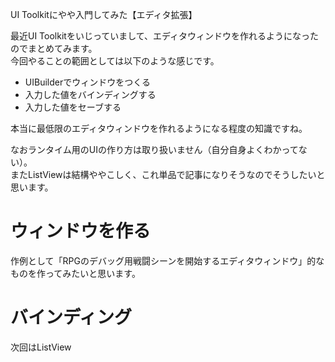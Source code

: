 UI Toolkitにやや入門してみた【エディタ拡張】

最近UI Toolkitをいじっていまして、エディタウィンドウを作れるようになったのでまとめてみます。<br>
今回やることの範囲としては以下のような感じです。<br>
 * UIBuilderでウィンドウをつくる
 * 入力した値をバインディングする
 * 入力した値をセーブする

本当に最低限のエディタウィンドウを作れるようになる程度の知識ですね。<br>

なおランタイム用のUIの作り方は取り扱いません（自分自身よくわかってない）。<br>
またListViewは結構ややこしく、これ単品で記事になりそうなのでそうしたいと思います。<br>

# ウィンドウを作る
作例として「RPGのデバッグ用戦闘シーンを開始するエディタウィンドウ」的なものを作ってみたいと思います。




# バインディング


次回はListView
